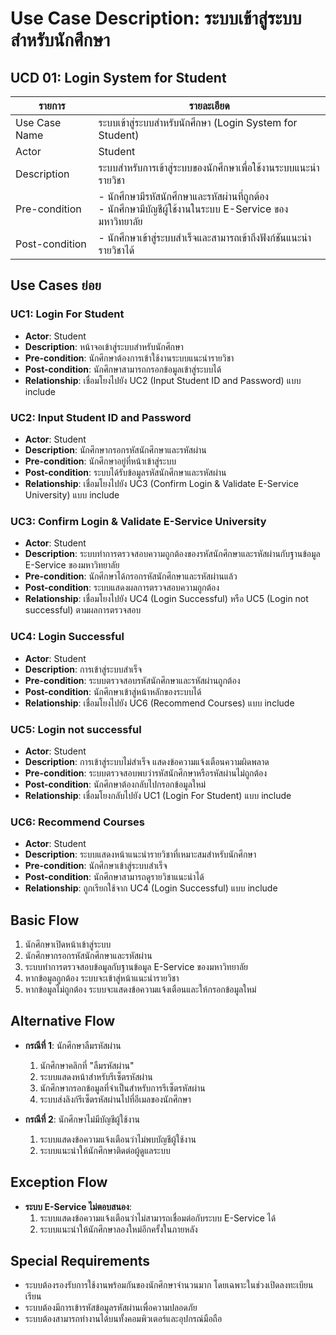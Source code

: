 # Use Case Description: ระบบเข้าสู่ระบบสำหรับนักศึกษา

## UCD 01: Login System for Student

| รายการ | รายละเอียด |
|--------|------------|
| Use Case Name | ระบบเข้าสู่ระบบสำหรับนักศึกษา (Login System for Student) |
| Actor | Student |
| Description | ระบบสำหรับการเข้าสู่ระบบของนักศึกษาเพื่อใช้งานระบบแนะนำรายวิชา |
| Pre-condition | - นักศึกษามีรหัสนักศึกษาและรหัสผ่านที่ถูกต้อง<br>- นักศึกษามีบัญชีผู้ใช้งานในระบบ E-Service ของมหาวิทยาลัย |
| Post-condition | - นักศึกษาเข้าสู่ระบบสำเร็จและสามารถเข้าถึงฟังก์ชันแนะนำรายวิชาได้ |

## Use Cases ย่อย

### UC1: Login For Student
- **Actor**: Student
- **Description**: หน้าจอเข้าสู่ระบบสำหรับนักศึกษา
- **Pre-condition**: นักศึกษาต้องการเข้าใช้งานระบบแนะนำรายวิชา
- **Post-condition**: นักศึกษาสามารถกรอกข้อมูลเข้าสู่ระบบได้
- **Relationship**: เชื่อมโยงไปยัง UC2 (Input Student ID and Password) แบบ include

### UC2: Input Student ID and Password
- **Actor**: Student
- **Description**: นักศึกษากรอกรหัสนักศึกษาและรหัสผ่าน
- **Pre-condition**: นักศึกษาอยู่ที่หน้าเข้าสู่ระบบ
- **Post-condition**: ระบบได้รับข้อมูลรหัสนักศึกษาและรหัสผ่าน
- **Relationship**: เชื่อมโยงไปยัง UC3 (Confirm Login & Validate E-Service University) แบบ include

### UC3: Confirm Login & Validate E-Service University
- **Actor**: Student
- **Description**: ระบบทำการตรวจสอบความถูกต้องของรหัสนักศึกษาและรหัสผ่านกับฐานข้อมูล E-Service ของมหาวิทยาลัย
- **Pre-condition**: นักศึกษาได้กรอกรหัสนักศึกษาและรหัสผ่านแล้ว
- **Post-condition**: ระบบแสดงผลการตรวจสอบความถูกต้อง
- **Relationship**: เชื่อมโยงไปยัง UC4 (Login Successful) หรือ UC5 (Login not successful) ตามผลการตรวจสอบ

### UC4: Login Successful
- **Actor**: Student
- **Description**: การเข้าสู่ระบบสำเร็จ
- **Pre-condition**: ระบบตรวจสอบรหัสนักศึกษาและรหัสผ่านถูกต้อง
- **Post-condition**: นักศึกษาเข้าสู่หน้าหลักของระบบได้
- **Relationship**: เชื่อมโยงไปยัง UC6 (Recommend Courses) แบบ include

### UC5: Login not successful
- **Actor**: Student
- **Description**: การเข้าสู่ระบบไม่สำเร็จ แสดงข้อความแจ้งเตือนความผิดพลาด
- **Pre-condition**: ระบบตรวจสอบพบว่ารหัสนักศึกษาหรือรหัสผ่านไม่ถูกต้อง
- **Post-condition**: นักศึกษาต้องกลับไปกรอกข้อมูลใหม่
- **Relationship**: เชื่อมโยงกลับไปยัง UC1 (Login For Student) แบบ include

### UC6: Recommend Courses
- **Actor**: Student
- **Description**: ระบบแสดงหน้าแนะนำรายวิชาที่เหมาะสมสำหรับนักศึกษา
- **Pre-condition**: นักศึกษาเข้าสู่ระบบสำเร็จ
- **Post-condition**: นักศึกษาสามารถดูรายวิชาแนะนำได้
- **Relationship**: ถูกเรียกใช้จาก UC4 (Login Successful) แบบ include

## Basic Flow
1. นักศึกษาเปิดหน้าเข้าสู่ระบบ
2. นักศึกษากรอกรหัสนักศึกษาและรหัสผ่าน
3. ระบบทำการตรวจสอบข้อมูลกับฐานข้อมูล E-Service ของมหาวิทยาลัย
4. หากข้อมูลถูกต้อง ระบบจะเข้าสู่หน้าแนะนำรายวิชา
5. หากข้อมูลไม่ถูกต้อง ระบบจะแสดงข้อความแจ้งเตือนและให้กรอกข้อมูลใหม่

## Alternative Flow
- **กรณีที่ 1**: นักศึกษาลืมรหัสผ่าน
  1. นักศึกษาคลิกที่ "ลืมรหัสผ่าน"
  2. ระบบแสดงหน้าสำหรับรีเซ็ตรหัสผ่าน
  3. นักศึกษากรอกข้อมูลที่จำเป็นสำหรับการรีเซ็ตรหัสผ่าน
  4. ระบบส่งลิงก์รีเซ็ตรหัสผ่านไปที่อีเมลของนักศึกษา
  
- **กรณีที่ 2**: นักศึกษาไม่มีบัญชีผู้ใช้งาน
  1. ระบบแสดงข้อความแจ้งเตือนว่าไม่พบบัญชีผู้ใช้งาน
  2. ระบบแนะนำให้นักศึกษาติดต่อผู้ดูแลระบบ

## Exception Flow
- **ระบบ E-Service ไม่ตอบสนอง**:
  1. ระบบแสดงข้อความแจ้งเตือนว่าไม่สามารถเชื่อมต่อกับระบบ E-Service ได้
  2. ระบบแนะนำให้นักศึกษาลองใหม่อีกครั้งในภายหลัง

## Special Requirements
- ระบบต้องรองรับการใช้งานพร้อมกันของนักศึกษาจำนวนมาก โดยเฉพาะในช่วงเปิดลงทะเบียนเรียน
- ระบบต้องมีการเข้ารหัสข้อมูลรหัสผ่านเพื่อความปลอดภัย
- ระบบต้องสามารถทำงานได้บนทั้งคอมพิวเตอร์และอุปกรณ์มือถือ